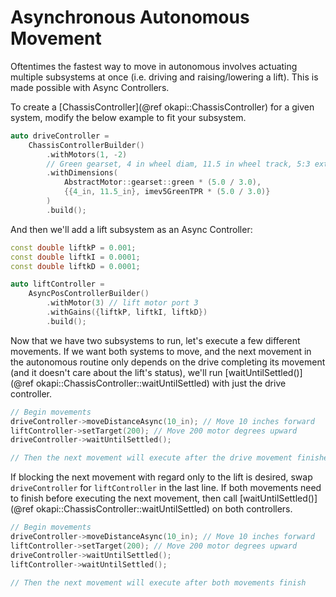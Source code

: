 # Asynchronous Autonomous Movement

Oftentimes the fastest way to move in autonomous involves actuating multiple
subsystems at once (i.e. driving and raising/lowering a lift). This is made
possible with Async Controllers.

To create a [ChassisController](@ref okapi::ChassisController) for a given system,
modify the below example to fit your subsystem.

```cpp
auto driveController =
    ChassisControllerBuilder()
        .withMotors(1, -2)
        // Green gearset, 4 in wheel diam, 11.5 in wheel track, 5:3 external gear ratio
        .withDimensions(
            AbstractMotor::gearset::green * (5.0 / 3.0),
            {{4_in, 11.5_in}, imev5GreenTPR * (5.0 / 3.0)}
        )
        .build();
```

And then we'll add a lift subsystem as an Async Controller:

```cpp
const double liftkP = 0.001;
const double liftkI = 0.0001;
const double liftkD = 0.0001;

auto liftController = 
    AsyncPosControllerBuilder()
        .withMotor(3) // lift motor port 3
        .withGains({liftkP, liftkI, liftkD})
        .build();
```

Now that we have two subsystems to run, let's execute a few different movements.
If we want both systems to move, and the next movement in the autonomous routine
only depends on the drive completing its movement (and it doesn't care about the
lift's status), we'll run
[waitUntilSettled()](@ref okapi::ChassisController::waitUntilSettled) with just
the drive controller.

```cpp
// Begin movements
driveController->moveDistanceAsync(10_in); // Move 10 inches forward
liftController->setTarget(200); // Move 200 motor degrees upward
driveController->waitUntilSettled();

// Then the next movement will execute after the drive movement finishes
```

If blocking the next movement with regard only to the lift is desired, swap
`driveController` for `liftController` in the last line. If both movements need
to finish before executing the next movement, then call
[waitUntilSettled()](@ref okapi::ChassisController::waitUntilSettled) on both
controllers.

```cpp
// Begin movements
driveController->moveDistanceAsync(10_in); // Move 10 inches forward
liftController->setTarget(200); // Move 200 motor degrees upward
driveController->waitUntilSettled();
liftController->waitUntilSettled();

// Then the next movement will execute after both movements finish
```
